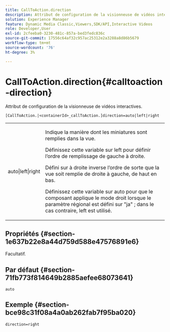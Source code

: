 ```yaml
---
title: CallToAction.direction
description: Attribut de configuration de la visionneuse de vidéos interactives.
solution: Experience Manager
feature: Dynamic Media Classic,Viewers,SDK/API,Interactive Videos
role: Developer,User
exl-id: 2cfeeba0-3230-481c-857a-bed3fedc836c
source-git-commit: 17556c64af32c957ac25312e2a3288a8d86b5679
workflow-type: tm+mt
source-wordcount: '76'
ht-degree: 3%

---
```


# CallToAction.direction{#calltoaction-direction}

Attribut de configuration de la visionneuse de vidéos interactives.

`[CallToAction.|<containerId>_callToAction.]direction=auto|left|right`

<table id="table_441553CD34C94A58A9D7CBF772DEDDB6"> 
 <tbody> 
  <tr> 
   <td colname="col1"> <p> <span class="codeph"> auto|left|right </span> </p> </td> 
   <td colname="col2"> <p> Indique la manière dont les miniatures sont remplies dans la vue. </p> <p>Définissez cette variable sur <span class="codeph"> left </span> pour définir l’ordre de remplissage de gauche à droite. </p> <p>Défini sur <span class="codeph"> à droite </span> inverse l’ordre de sorte que la vue soit remplie de droite à gauche, de haut en bas. </p> <p>Définissez cette variable sur <span class="codeph"> auto </span> pour que le composant applique le mode droit lorsque le paramètre régional est défini sur <span class="codeph"> "ja" </span> ; dans le cas contraire, <span class="codeph"> left </span> est utilisé. </p> </td> 
  </tr> 
 </tbody> 
</table>

## Propriétés {#section-1e637b22e8a44d759d588e47576891e6}

Facultatif.

## Par défaut {#section-71fb773f814649b2885aefee68073641}

`auto`

## Exemple {#section-bce98c31f08a4a0ab262fab7f95ba020}

```
direction=right
```
